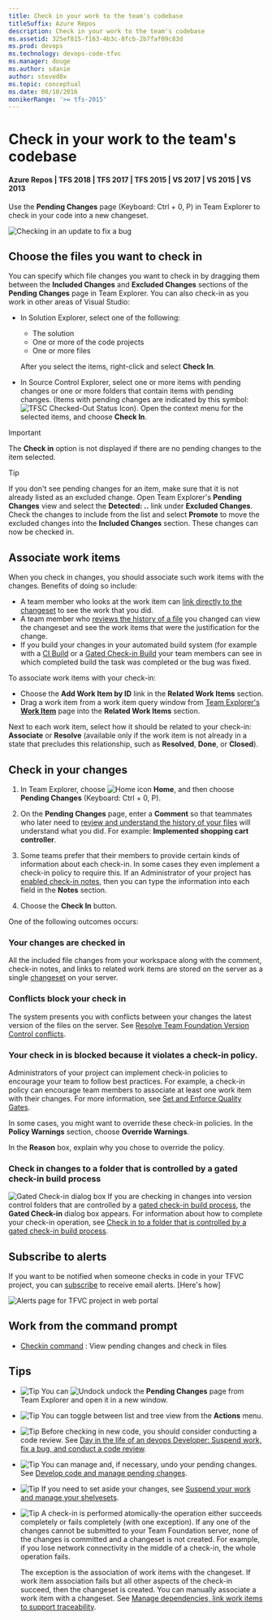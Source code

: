 ```yaml
---
title: Check in your work to the team's codebase
titleSuffix: Azure Repos
description: Check in your work to the team's codebase
ms.assetid: 325ef815-f163-4b3c-8fcb-2b7faf09c83d
ms.prod: devops
ms.technology: devops-code-tfvc
ms.manager: douge
ms.author: sdanie
author: steved0x
ms.topic: conceptual
ms.date: 08/10/2016
monikerRange: '>= tfs-2015'
---
```



# Check in your work to the team's codebase

#### Azure Repos | TFS 2018 | TFS 2017 | TFS 2015 | VS 2017 | VS 2015 | VS 2013

Use the **Pending Changes** page (Keyboard: Ctrl + 0, P) in Team Explorer to check in your code into a new changeset.

![Checking in an update to fix a bug](_img/check-your-work-team-codebase/IC593474.png)

<a name="include_exclude"></A>

## Choose the files you want to check in

You can specify which file changes you want to check in by dragging them between the **Included Changes** and **Excluded Changes** sections of the **Pending Changes** page in Team Explorer. 
You can also check-in as you work in other areas of Visual Studio:

-   In Solution Explorer, select one of the following:

    -   The solution
    -   One or more of the code projects
    -   One or more files   

    After you select the items, right-click and select **Check In**.   

-   In Source Control Explorer, select one or more items with pending changes or one or more folders that contain items with pending changes. (Items with pending changes are indicated by this symbol: ![TFSC Checked-Out Status Icon](_img/check-your-work-team-codebase/IC51402.gif)). Open the context menu for the selected items, and choose **Check In**.   

   
> [!IMPORTANT]   
> The **Check in** option is not displayed if there are no pending changes to the item selected.

> [!TIP]   
> If you don't see pending changes for an item, make sure that it is not already listed as an excluded change. Open Team Explorer's **Pending Changes** view and select the 
> **Detected: ..** link under **Excluded Changes**. Check the changes to include from the list and select **Promote** to move the excluded changes into the **Included Changes** section.
> These changes can now be checked in.

## Associate work items

When you check in changes, you should associate such work items with the changes. Benefits of doing so include:

-   A team member who looks at the work item can [link directly to the changeset](../../boards/queries/link-work-items-support-traceability.md) to see the work that you did.
-   A team member who [reviews the history of a file](view-manage-past-versions.md) you changed can view the changeset and see the work items that were the justification for the change.
-   If you build your changes in your automated build system (for example with a [CI Build](../../pipelines/build/triggers.md) or a [Gated Check-in Build](../../pipelines/build/repository.md) your team members can see in which completed build the task was completed or the bug was fixed.

To associate work items with your check-in:

-   Choose the **Add Work Item by ID** link in the **Related Work Items** section.
-   Drag a work item from a work item query window from [Team Explorer's **Work Item**](../../boards/queries/using-queries.md) page into the **Related Work Items** section.

Next to each work item, select how it should be related to your check-in: **Associate** or **Resolve** (available only if the work item is not already in a state that precludes this relationship, such as **Resolved**, **Done**, or **Closed**).   

## Check in your changes

1.  In Team Explorer, choose ![Home icon](_img/check-your-work-team-codebase/IC547418.png) **Home**, and then choose **Pending Changes** (Keyboard: Ctrl + 0, P).

2.  On the **Pending Changes** page, enter a **Comment** so that teammates who later need to [review and understand the history of your files](view-manage-past-versions.md) will understand what you did. For example: **Implemented shopping cart controller**.

3.  Some teams prefer that their members to provide certain kinds of information about each check-in. In some cases they even implement a check-in policy to require this. If an Administrator of your project has [enabled check-in notes](configure-check-notes.md), then you can type the information into each field in the **Notes** section.

4.  Choose the **Check In** button.

One of the following outcomes occurs:

### Your changes are checked in

All the included file changes from your workspace along with the comment, check-in notes, and links to related work items are stored on the server as a single [changeset](find-view-changesets.md) on your server.

### Conflicts block your check in

The system presents you with conflicts between your changes the latest version of the files on the server. See [Resolve Team Foundation Version Control conflicts](resolve-team-foundation-version-control-conflicts.md).

### Your check in is blocked because it violates a check-in policy.

Administrators of your project can implement check-in policies to encourage your team to follow best practices. For example, a check-in policy can encourage team members to associate at least one work item with their changes. For more information, see [Set and Enforce Quality Gates](set-enforce-quality-gates.md).

In some cases, you might want to override these check-in policies. In the **Policy Warnings** section, choose **Override Warnings**.

In the **Reason** box, explain why you chose to override the policy.

### Check in changes to a folder that is controlled by a gated check-in build process

 ![Gated Check-in dialog box](_img/check-your-work-team-codebase/IC572351.png)
If you are checking in changes into version control folders that are controlled by a [gated check-in build process](../../pipelines/build/repository.md), the **Gated Check-in** dialog box appears. For information about how to complete your check-in operation, see [Check in to a folder that is controlled by a gated check-in build process](check-folder-controlled-by-gated-check-build-process.md).

## Subscribe to alerts

If you want to be notified when someone checks in code in your TFVC project, you can [subscribe](https://msdn.microsoft.com/library/ms181334) to receive email alerts. [Here's how]

![Alerts page for TFVC project in web portal](_img/check-your-work-team-codebase/IC720120.png)

## Work from the command prompt

-    [Checkin command](checkin-command.md) : View pending changes and check in files

## Tips


-   ![Tip](_img/check-your-work-team-codebase/IC572374.png) You can ![Undock](_img/check-your-work-team-codebase/IC667296.png) undock the **Pending Changes** page from Team Explorer and open it in a new window.

-   ![Tip](_img/check-your-work-team-codebase/IC572374.png) You can toggle between list and tree view from the **Actions** menu.

-   ![Tip](_img/check-your-work-team-codebase/IC572374.png) Before checking in new code, you should consider conducting a code review. See [Day in the life of an devops Developer: Suspend work, fix a bug, and conduct a code review](day-life-alm-developer-suspend-work-fix-bug-conduct-code-review.md).

-   ![Tip](_img/check-your-work-team-codebase/IC572374.png) You can manage and, if necessary, undo your pending changes. See [Develop code and manage pending changes](develop-code-manage-pending-changes.md).

-   ![Tip](_img/check-your-work-team-codebase/IC572374.png) If you need to set aside your changes, see [Suspend your work and manage your shelvesets](suspend-your-work-manage-your-shelvesets.md).

-   ![Tip](_img/check-your-work-team-codebase/IC572374.png) A check-in is performed atomically-the operation either succeeds completely or fails completely (with one exception). If any one of the changes cannot be submitted to your Team Foundation server, none of the changes is committed and a changeset is not created. For example, if you lose network connectivity in the middle of a check-in, the whole operation fails.

    The exception is the association of work items with the changeset. If work item association fails but all other aspects of the check-in succeed, then the changeset is created. You can manually associate a work item with a changeset. See [Manage dependencies, link work items to support traceability](../../boards/queries/link-work-items-support-traceability.md).
